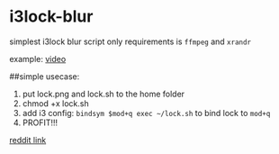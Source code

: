 # i3lock-blur

simplest i3lock blur script only requirements is `ffmpeg` and `xrandr`

example: [video](https://gfycat.com/SentimentalTemptingElephantbeetle)

##simple usecase:

1. put lock.png and lock.sh to the home folder
2. chmod +x lock.sh
3. add i3 config: `bindsym $mod+q exec ~/lock.sh` to bind lock to `mod+q`
4. PROFIT!!!

[reddit link](https://www.reddit.com/r/unixporn/comments/4yj29e/i3lock_simple_blur_script/)
